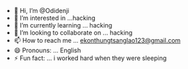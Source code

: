- 👋 Hi, I’m @Odidenji
- 👀 I’m interested in ...hacking
- 🌱 I’m currently learning ... hacking 
- 💞️ I’m looking to collaborate on ... hacking 
- 📫 How to reach me ... ekonthungtsanglao123@gmail.com
- 😄 Pronouns: ... English 
- ⚡ Fun fact: ... i worked hard when they were sleeping 

<!---
Odidenji/Odidenji is a ✨ special ✨ repository because its `README.md` (this file) appears on your GitHub profile.
You can click the Preview link to take a look at your changes.
--->
